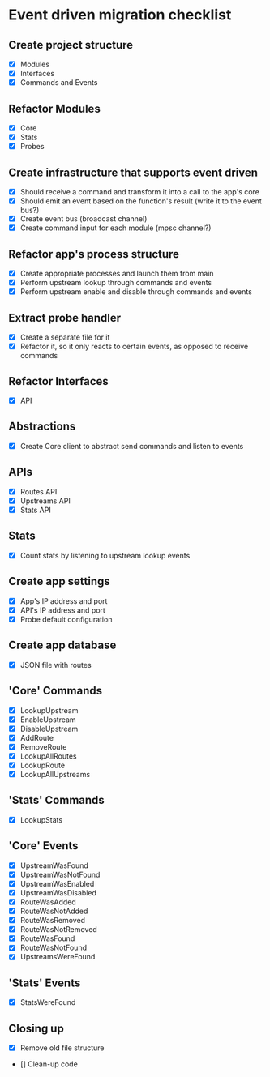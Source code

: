 # Event driven migration checklist

## Create project structure
- [x] Modules
- [x] Interfaces
- [x] Commands and Events

## Refactor Modules
- [x] Core
- [x] Stats
- [x] Probes

## Create infrastructure that supports event driven
- [x] Should receive a command and transform it into a call to the app's core
- [x] Should emit an event based on the function's result (write it to the event bus?)
- [x] Create event bus (broadcast channel)
- [x] Create command input for each module (mpsc channel?)

## Refactor app's process structure
- [x] Create appropriate processes and launch them from main
- [x] Perform upstream lookup through commands and events
- [x] Perform upstream enable and disable through commands and events

## Extract probe handler
- [x] Create a separate file for it
- [x] Refactor it, so it only reacts to certain events, as opposed to receive commands

## Refactor Interfaces
- [x] API

## Abstractions
- [x] Create Core client to abstract send commands and listen to events

## APIs
- [x] Routes API
- [x] Upstreams API
- [x] Stats API

## Stats
- [x] Count stats by listening to upstream lookup events

## Create app settings
- [x] App's IP address and port
- [x] API's IP address and port
- [x] Probe default configuration

## Create app database
- [x] JSON file with routes

## 'Core' Commands
- [x] LookupUpstream
- [x] EnableUpstream
- [x] DisableUpstream
- [x] AddRoute
- [x] RemoveRoute
- [x] LookupAllRoutes
- [x] LookupRoute
- [x] LookupAllUpstreams

## 'Stats' Commands
- [x] LookupStats

## 'Core' Events
- [x] UpstreamWasFound
- [x] UpstreamWasNotFound
- [x] UpstreamWasEnabled
- [x] UpstreamWasDisabled
- [x] RouteWasAdded
- [x] RouteWasNotAdded
- [x] RouteWasRemoved
- [x] RouteWasNotRemoved
- [x] RouteWasFound
- [x] RouteWasNotFound
- [x] UpstreamsWereFound

## 'Stats' Events
- [x] StatsWereFound

## Closing up
- [x] Remove old file structure
- [] Clean-up code